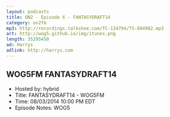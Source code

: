 ```yaml
---
layout: podcasts
title: ON2 - Episode X - FANTASYDRAFT14
category: on2fm
mp3: http://recordings.talkshoe.com/TC-134794/TS-884982.mp3
art: http://wog5.github.io/img/itunes.png
length: 35295450
ad: Harrys
adlink: http://harrys.com
---
```


## WOG5FM FANTASYDRAFT14

- Hosted by: hybrid
- Title: FANTASYDRAFT14 - WOG5FM
- Time: 08/03/2014 10:00 PM EDT
- Episode Notes: WOG5